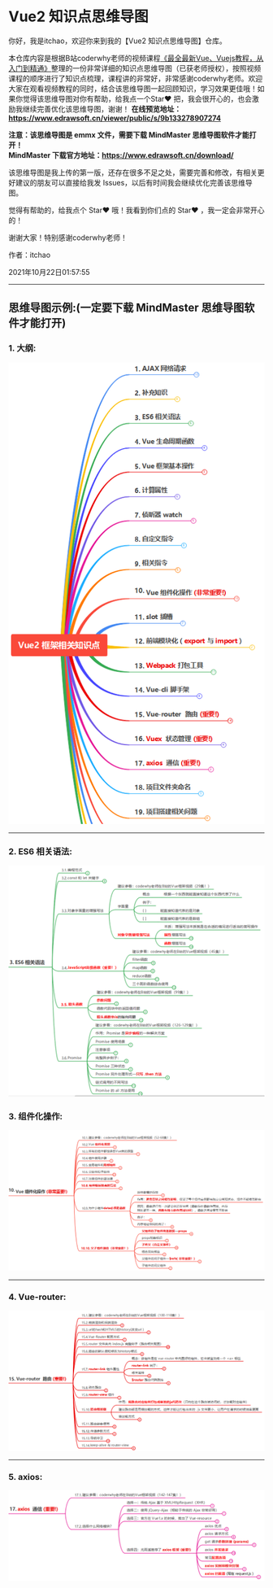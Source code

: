 # Vue2 知识点思维导图
你好，我是itchao，欢迎你来到我的【Vue2 知识点思维导图】仓库。

本仓库内容是根据B站coderwhy老师的视频课程[《最全最新Vue、Vuejs教程，从入门到精通》](https://www.bilibili.com/video/BV15741177Eh?spm_id_from=333.999.0.0)整理的一份非常详细的知识点思维导图（已获老师授权），按照视频课程的顺序进行了知识点梳理，课程讲的非常好，非常感谢coderwhy老师。欢迎大家在观看视频教程的同时，结合该思维导图一起回顾知识，学习效果更佳哦！如果你觉得该思维导图对你有帮助，给我点一个Star❤ 把，我会很开心的，也会激励我继续完善优化该思维导图，谢谢！
**在线预览地址：https://www.edrawsoft.cn/viewer/public/s/9b133278907274**

**注意：该思维导图是 emmx 文件，需要下载 MindMaster 思维导图软件才能打开！**<br>
**MindMaster 下载官方地址：https://www.edrawsoft.cn/download/**

该思维导图是我上传的第一版，还存在很多不足之处，需要完善和修改，有相关更好建议的朋友可以直接给我发 Issues，以后有时间我会继续优化完善该思维导图。



觉得有帮助的，给我点个 Star❤ 哦！我看到你们点的 Star❤ ，我一定会非常开心的！

谢谢大家！特别感谢coderwhy老师！

作者：itchao

2021年10月22日01:57:55

***
## 思维导图示例:(一定要下载 MindMaster 思维导图软件才能打开)
### 1. 大纲:
![大纲](ReadmeImg/大纲.png)
***
### 2. ES6 相关语法:
![ES6](ReadmeImg/ES6.png)
### 3. 组件化操作:
![组件化操作](ReadmeImg/组件化操作.png)
***
### 4. Vue-router:
![Vue-router](ReadmeImg/Vue-router.png)
***
### 5. axios:
![axios](ReadmeImg/axios.png)
